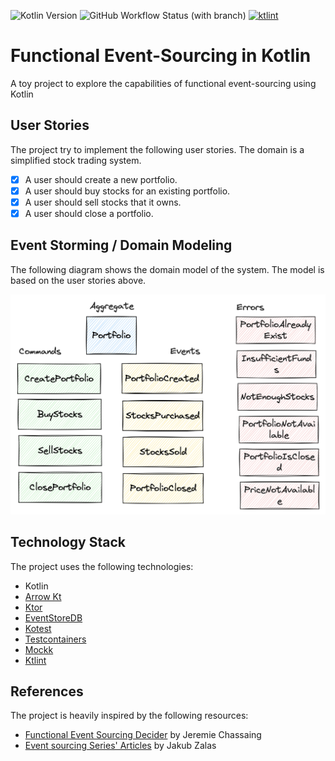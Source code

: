 ![Kotlin Version](https://img.shields.io/badge/Kotlin-1.9.20-blue?style=flat&logo=kotlin)
![GitHub Workflow Status (with branch)](https://img.shields.io/github/actions/workflow/status/rcardin/functional-event-sourcing-in-kotlin/ci.yml?branch=main)
<a href="https://pinterest.github.io/ktlint/"><img src="https://img.shields.io/badge/code%20style-%E2%9D%A4-FF4081.svg" alt="ktlint"></a>

# Functional Event-Sourcing in Kotlin

A toy project to explore the capabilities of functional event-sourcing using Kotlin

## User Stories

The project try to implement the following user stories. The domain is a simplified stock trading system.

- [x] A user should create a new portfolio.
- [x] A user should buy stocks for an existing portfolio.
- [x] A user should sell stocks that it owns.
- [x] A user should close a portfolio.

## Event Storming / Domain Modeling

The following diagram shows the domain model of the system. The model is based on the user stories above.

<img src="./portfolio-event-storming.png"  width="800"  alt="Event Storming for the Portfolio Domain"/>

## Technology Stack

The project uses the following technologies:

- Kotlin
- [Arrow Kt](https://arrow-kt.io/)
- [Ktor](https://ktor.io/)
- [EventStoreDB](https://eventstore.com/)
- [Kotest](https://kotest.io/)
- [Testcontainers](https://www.testcontainers.org/)
- [Mockk](https://mockk.io/)
- [Ktlint](https://ktlint.github.io/)

## References

The project is heavily inspired by the following resources:

- [Functional Event Sourcing Decider](https://thinkbeforecoding.com/post/2021/12/17/functional-event-sourcing-decider) by Jeremie Chassaing
- [Event sourcing Series' Articles](https://dev.to/jakub_zalas/series/25345) by Jakub Zalas


